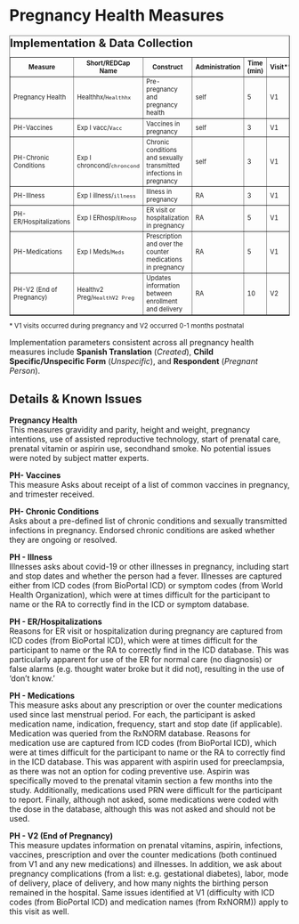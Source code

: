 # Pregnancy Health Measures
<table border="1" cellspacing="0" cellpadding="5" style="width: 100%; max-width: 100%; table-layout: auto; word-wrap: break-word; font-size: 0.8em;">
<caption><p style="font-size: 1.8em; margin: 0 0 5px; text-align: left; font-style: normal;"><b>Implementation & Data Collection</b></p></caption>
    <colgroup>
        <col style="width: 15%;" />
        <col style="width: 20%;" />
        <col style="width: 30%;" />
        <col style="width: 15%;" />
        <col style="width: 10%;" />
        <col style="width: 10%;" />
    </colgroup>
    <tbody>
        <tr>
            <th style="white-space: normal;">Measure</th>
            <th style="white-space: normal;">Short/REDCap Name</th>
            <th style="white-space: normal;">Construct</th>
            <th style="white-space: normal;">Administration</th>
            <th style="white-space: normal;">Time (min)</th>
            <th style="white-space: normal;">Visit**</th>
        </tr>
        <tr>
            <td style="white-space: normal;">Pregnancy Health</td>
            <td style="white-space: normal;">Healthhx/<code>Healthhx</code></td>
            <td style="white-space: normal;">Pre-pregnancy and pregnancy health</td>
            <td style="white-space: normal;">self</td>
            <td style="white-space: normal;">5</td>
            <td style="white-space: normal;">V1</td>
        </tr>
        <tr>
            <td style="white-space: normal;">PH-Vaccines</td>
            <td style="white-space: normal;">Exp I vacc/<code>Vacc</code></td>
            <td style="white-space: normal;">Vaccines in pregnancy</td>
            <td style="white-space: normal;">self</td>
            <td style="white-space: normal;">3</td>
            <td style="white-space: normal;">V1</td>
        </tr>
        <tr>
            <td style="white-space: normal;">PH-Chronic Conditions</td>
            <td style="white-space: normal;">Exp I chroncond/<code>chroncond</code></td>
            <td style="white-space: normal;">Chronic conditions and sexually transmitted infections in pregnancy</td>
            <td style="white-space: normal;">self</td>
            <td style="white-space: normal;">3</td>
            <td style="white-space: normal;">V1</td>
        </tr>
        <tr>
            <td style="white-space: normal;">PH-Illness</td>
            <td style="white-space: normal;">Exp I illness/<code>illness</code></td>
            <td style="white-space: normal;">Illness in pregnancy</td>
            <td style="white-space: normal;">RA</td>
            <td style="white-space: normal;">3</td>
            <td style="white-space: normal;">V1</td>
        </tr>
        <tr>
            <td style="white-space: normal;">PH-ER/Hospitalizations</td>
            <td style="white-space: normal;">Exp I ERhosp/<code>ERhosp</code></td>
            <td style="white-space: normal;">ER visit or hospitalization in pregnancy</td>
            <td style="white-space: normal;">RA</td>
            <td style="white-space: normal;">5</td>
            <td style="white-space: normal;">V1</td>
        </tr>
        <tr>
            <td style="white-space: normal;">PH-Medications</td>
            <td style="white-space: normal;">Exp I Meds/<code>Meds</code></td>
            <td style="white-space: normal;">Prescription and over the counter medications in pregnancy</td>
            <td style="white-space: normal;">RA</td>
            <td style="white-space: normal;">5</td>
            <td style="white-space: normal;">V1</td>
        </tr>
        <tr>
            <td style="white-space: normal;">PH-V2 (End of Pregnancy)</td>
            <td style="white-space: normal;">Healthv2 Preg/<code>HealthV2 Preg</code></td>
            <td style="white-space: normal;">Updates information between enrollment and delivery</td>
            <td style="white-space: normal;">RA</td>
            <td style="white-space: normal;">10</td>
            <td style="white-space: normal;">V2</td>
        </tr>
    </tbody>
</table>
<sup>* V1 visits occurred during pregnancy and V2 occurred 0-1 months postnatal</sup> 

Implementation parameters consistent across all pregnancy health measures include **Spanish Translation** (*Created*), **Child Specific/Unspecific Form** (*Unspecific*), and **Respondent** (*Pregnant Person*).

## Details & Known Issues
**Pregnancy Health**      
This measures gravidity and parity, height and weight, pregnancy intentions, use of assisted reproductive technology, start of prenatal care, prenatal vitamin or aspirin use, secondhand smoke. No potential issues were noted by subject matter experts.

**PH- Vaccines**  
This measure Asks about receipt of a list of common vaccines in pregnancy, and trimester received.

**PH- Chronic Conditions**      
Asks about a pre-defined list of chronic conditions and sexually transmitted infections in pregnancy. Endorsed chronic conditions are asked whether they are ongoing or resolved.

**PH - Illness**    
Illnesses asks about covid-19 or other illnesses in pregnancy, including start and stop dates and whether the person had a fever. Illnesses are captured either from ICD codes (from BioPortal ICD) or symptom codes (from World Health Organization), which were at times difficult for the participant to name or the RA to correctly find in the ICD or symptom database.

**PH - ER/Hospitalizations**        
Reasons for ER visit or hospitalization during pregnancy are captured from ICD codes (from BioPortal ICD), which were at times difficult for the participant to name or the RA to correctly find in the ICD database. This was particularly apparent for use of the ER for normal care (no diagnosis) or false alarms (e.g. thought water broke but it did not), resulting in the use of ‘don’t know.’

**PH - Medications**     
This measure asks about any prescription or over the counter medications used since last menstrual period. For each, the participant is asked medication name, indication, frequency, start and stop date (if applicable). Medication was queried from the RxNORM database. Reasons for medication use are captured from ICD codes (from BioPortal ICD), which were at times difficult for the participant to name or the RA to correctly find in the ICD database. This was apparent with aspirin used for preeclampsia, as there was not an option for coding preventive use. Aspirin was specifically moved to the prenatal vitamin section a few months into the study. Additionally, medications used PRN were difficult for the participant to report. Finally, although not asked, some medications were coded with the dose in the database, although this was not asked and should not be used.

**PH - V2 (End of Pregnancy)**  
This measure updates information on prenatal vitamins, aspirin, infections, vaccines, prescription and over the counter medications (both continued from V1 and any new medications) and illnesses. In addition, we ask about pregnancy complications (from a list: e.g. gestational diabetes), labor, mode of delivery, place of delivery, and how many nights the birthing person remained in the hospital. Same issues identified at V1 (difficulty with ICD codes (from BioPortal ICD) and medication names (from RxNORM)) apply to this visit as well.   
